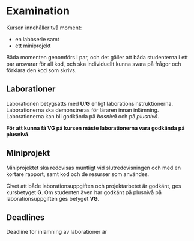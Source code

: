 # Examination

Kursen innehåller två moment:

* en labbserie samt
* ett miniprojekt

Båda momenten genomförs i par, och det gäller att båda studenterna i ett par ansvarar för all kod, och ska individuellt kunna svara på frågor och förklara den kod som skrivs.

## Laborationer
Laborationen betygsätts med **U**/**G** enligt laborationsinstruktionerna. Laborationerna ska demonstreras för läraren innan inlämning. Laborationerna kan bli godkända på *basnivå* och på *plusnivå*.

**För att kunna få VG på kursen måste laborationerna vara godkända på plusnivå**. 


## Miniprojekt


Miniprojektet ska redovisas muntligt vid slutredovisningen och med en kortare rapport, samt kod och de resurser som användes.

Givet att både laborationsuppgiften och projektarbetet är godkänt, ges kursbetyget **G**. Om studenten även har godkänt på plusnivå på laborationsuppgiften ges betyget **VG**.

## Deadlines

Deadline för inlämning av laborationer är 